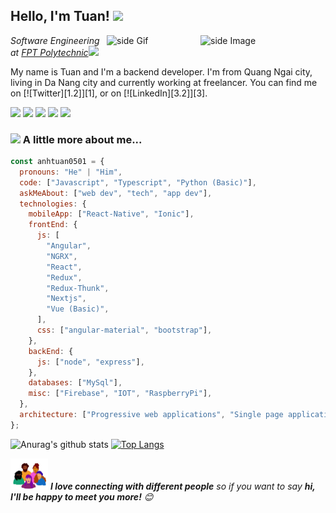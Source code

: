 <h2>Hello, I'm Tuan! <img height="40" src="https://raw.githubusercontent.com/innng/innng/master/assets/kyubey.gif"/></h2>

<img src="https://github.com/sciencepal/sciencepal/blob/master/assets/life_balance.gif" alt="side Image" align="right" width="200" height="auto" />
<a href="https://ko-fi.com/sciencepal"> <img src="https://media3.giphy.com/media/ZEB6yFbLnhyQf7g3hn/giphy.gif" alt="side Gif" align="right" width="150" height="auto"/> </a>

<p><em>Software Engineering at <a href="https://caodang.fpt.edu.vn/">FPT Polytechnic</a><img src="https://media.giphy.com/media/fYSnHlufseco8Fh93Z/giphy.gif" width="30">
</em></p>
My name is Tuan and I'm a backend developer. I'm from Quang Ngai city, living in Da Nang city and currently working at freelancer. You can find me on [![Twitter][1.2]][1],  or on [![LinkedIn][3.2]][3].

[![](https://img.shields.io/badge/-linkedin-0073B1?style=flat-square)](https://www.linkedin.com/in/tuandev0051/)
[![](https://img.shields.io/badge/-twitter-1C9CEA?style=flat-square)](https://twitter.com/)
[![](https://img.shields.io/badge/-meetup-EE3E5D?style=flat-square)](https://www.meetup.com/)
[![](https://img.shields.io/badge/-resume-332B40?style=flat-square)](https://resume.io/)
[![](https://img.shields.io/badge/-badges-2D4E00?style=flat-square)](https://www.youracclaim.com/)

### <img src="https://media.giphy.com/media/mGcNjsfWAjY5AEZNw6/giphy.gif" width="50"> A little more about me...

```javascript
const anhtuan0501 = {
  pronouns: "He" | "Him",
  code: ["Javascript", "Typescript", "Python (Basic)"],
  askMeAbout: ["web dev", "tech", "app dev"],
  technologies: {
    mobileApp: ["React-Native", "Ionic"],
    frontEnd: {
      js: [
        "Angular",
        "NGRX",
        "React",
        "Redux",
        "Redux-Thunk",
        "Nextjs",
        "Vue (Basic)",
      ],
      css: ["angular-material", "bootstrap"],
    },
    backEnd: {
      js: ["node", "express"],
    },
    databases: ["MySql"],
    misc: ["Firebase", "IOT", "RaspberryPi"],
  },
  architecture: ["Progressive web applications", "Single page applications"],
};
```

<!-- GitHub Readme Stats -->

![Anurag's github stats](https://github-readme-stats.vercel.app/api?username=ikismail&count_private=true&show_icons=true&hide=contribs)
[![Top Langs](https://github-readme-stats.vercel.app/api/top-langs/?username=ikismail&layout=compact&hide=c%2B%2B)](https://github.com/ikismail/github-readme-stats)

<img src="https://raw.githubusercontent.com/ikismail/ikismail/master/connections.gif" width="60"> <em><b>I love connecting with different people</b> so if you want to say <b>hi, I'll be happy to meet you more!</b> 😊</em>

## <!-- // GitHub Readme Stats -->

<!-- Code Time

### 🐲 Your weekly language rankings

         SQL Server/MySQL : ▮▮▮▮▮▮ 26.7%
                     Html : ▮▮▮▮▮ 20.0%
               Spring boot: ▮▮▮▮▮ 20.0%
               typescript : ▮▮▮▮▮ 20.0%
                      css : ▮▮ 6.7%
                     json : ▮▮ 6.7%

End Code Time -->
